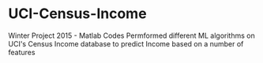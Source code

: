 # UCI-Census-Income
Winter Project 2015 - Matlab Codes
Permformed different ML algorithms on UCI's Census Income database to predict Income based on a number of features
